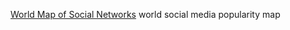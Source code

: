 
[World Map of Social Networks](https://vincos.it/world-map-of-social-networks/)
world social media popularity map
